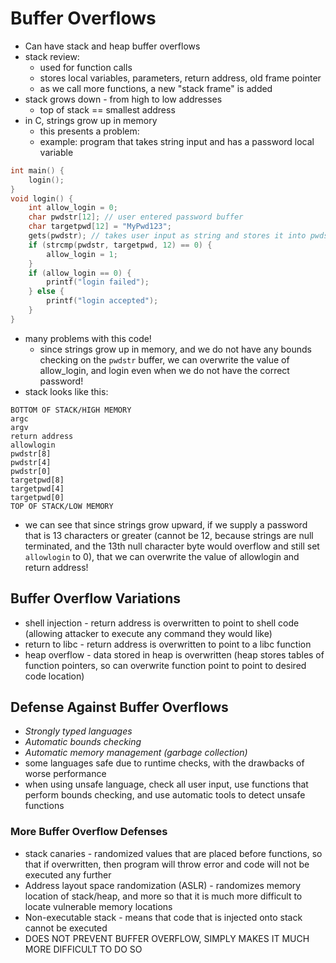# Buffer Overflows
- Can have stack and heap buffer overflows
- stack review:
    - used for function calls
    - stores local variables, parameters, return address, old frame pointer
    - as we call more functions, a new "stack frame" is added
- stack grows down - from high to low addresses
    - top of stack == smallest address
- in C, strings grow up in memory
    - this presents a problem:
    - example: program that takes string input and has a password local variable
```C
int main() {
    login();
}
void login() {
    int allow_login = 0;
    char pwdstr[12]; // user entered password buffer
    char targetpwd[12] = "MyPwd123";
    gets(pwdstr); // takes user input as string and stores it into pwdstr buffer
    if (strcmp(pwdstr, targetpwd, 12) == 0) {
        allow_login = 1;
    }
    if (allow_login == 0) {
        printf("login failed");
    } else {
        printf("login accepted");
    }
}
```
  
- many problems with this code!
    - since strings grow up in memory, and we do not have any bounds checking on the `pwdstr` buffer, we can overwrite the value of allow_login, and login even when we do not have the correct password!
- stack looks like this:

```
BOTTOM OF STACK/HIGH MEMORY
argc
argv
return address
allowlogin
pwdstr[8]
pwdstr[4]
pwdstr[0]
targetpwd[8]
targetpwd[4]
targetpwd[0]
TOP OF STACK/LOW MEMORY
```
- we can see that since strings grow upward, if we supply a password that is 13 characters or greater (cannot be 12, because strings are null terminated, and the 13th null character byte would overflow and still set `allowlogin` to 0), that we can overwrite the value of allowlogin and return address!

## Buffer Overflow Variations
- shell injection - return address is overwritten to point to shell code (allowing attacker to execute any command they would like)
- return to libc - return address is overwritten to point to a libc function
- heap overflow - data stored in heap is overwritten (heap stores tables of function pointers, so can overwrite function point to point to desired code location)

## Defense Against Buffer Overflows
- *Strongly typed languages*
- *Automatic bounds checking*
- *Automatic memory management (garbage collection)*
- some languages safe due to runtime checks, with the drawbacks of worse performance
- when using unsafe language, check all user input, use functions that perform bounds checking, and use automatic tools to detect unsafe functions

### More Buffer Overflow Defenses
- stack canaries - randomized values that are placed before functions, so that if overwritten, then program will throw error and code will not be executed any further
- Address layout space randomization (ASLR) - randomizes memory location of stack/heap, and more so that it is much more difficult to locate vulnerable memory locations
- Non-executable stack - means that code that is injected onto stack cannot be executed
- DOES NOT PREVENT BUFFER OVERFLOW, SIMPLY MAKES IT MUCH MORE DIFFICULT TO DO SO
